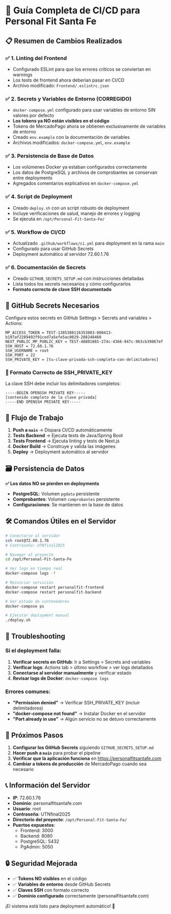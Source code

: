 # 🚀 Guía Completa de CI/CD para Personal Fit Santa Fe

## 📋 Resumen de Cambios Realizados

### ✅ 1. Linting del Frontend
- Configurado ESLint para que los errores críticos se conviertan en warnings
- Los tests de frontend ahora deberían pasar en CI/CD
- Archivo modificado: `Frontend/.eslintrc.json`

### ✅ 2. Secrets y Variables de Entorno (CORREGIDO)
- `docker-compose.yml` configurado para usar variables de entorno SIN valores por defecto
- **Los tokens ya NO están visibles en el código**
- Tokens de MercadoPago ahora se obtienen exclusivamente de variables de entorno
- Creado `env.example` con la documentación de variables
- Archivos modificados: `docker-compose.yml`, `env.example`

### ✅ 3. Persistencia de Base de Datos
- Los volúmenes Docker ya estaban configurados correctamente
- Los datos de PostgreSQL y archivos de comprobantes se conservan entre deployments
- Agregados comentarios explicativos en `docker-compose.yml`

### ✅ 4. Script de Deployment
- Creado `deploy.sh` con un script robusto de deployment
- Incluye verificaciones de salud, manejo de errores y logging
- Se ejecuta en `/opt/Personal-Fit-Santa-Fe/`

### ✅ 5. Workflow de CI/CD
- Actualizado `.github/workflows/ci.yml` para deployment en la rama `main`
- Configurado para usar GitHub Secrets
- Deployment automático al servidor 72.60.1.76

### ✅ 6. Documentación de Secrets
- Creado `GITHUB_SECRETS_SETUP.md` con instrucciones detalladas
- Lista todos los secrets necesarios y cómo configurarlos
- **Formato correcto de clave SSH documentado**

## 🔐 GitHub Secrets Necesarios

Configura estos secrets en GitHub Settings > Secrets and variables > Actions:

```
MP_ACCESS_TOKEN = TEST-1385388116353883-080413-b197af2289492f91ced7a5efe5ac0029-288248460
NEXT_PUBLIC_MP_PUBLIC_KEY = TEST-48801865-274c-4366-947c-963cb39867ef
SSH_HOST = 72.60.1.76
SSH_USERNAME = root
SSH_PORT = 22
SSH_PRIVATE_KEY = [tu-clave-privada-ssh-completa-con-delimitadores]
```

### 🔑 Formato Correcto de SSH_PRIVATE_KEY

La clave SSH debe incluir los delimitadores completos:

```
-----BEGIN OPENSSH PRIVATE KEY-----
[contenido completo de la clave privada]
-----END OPENSSH PRIVATE KEY-----
```

## 🔄 Flujo de Trabajo

1. **Push a `main`** → Dispara CI/CD automáticamente
2. **Tests Backend** → Ejecuta tests de Java/Spring Boot
3. **Tests Frontend** → Ejecuta linting y tests de Next.js
4. **Docker Build** → Construye y valida las imágenes
5. **Deploy** → Deployment automático al servidor

## 🗃️ Persistencia de Datos

**✅ Los datos NO se pierden en deployments**

- **PostgreSQL**: Volumen `pgdata` persistente
- **Comprobantes**: Volumen `comprobantes` persistente
- **Configuraciones**: Se mantienen en la base de datos

## 🛠️ Comandos Útiles en el Servidor

```bash
# Conectarse al servidor
ssh root@72.60.1.76
# Contraseña: UTNfinal2025

# Navegar al proyecto
cd /opt/Personal-Fit-Santa-Fe

# Ver logs en tiempo real
docker-compose logs -f

# Reiniciar servicios
docker-compose restart personalfit-frontend
docker-compose restart personalfit-backend

# Ver estado de contenedores
docker-compose ps

# Ejecutar deployment manual
./deploy.sh
```

## 🚨 Troubleshooting

### Si el deployment falla:

1. **Verificar secrets en GitHub**: Ir a Settings > Secrets and variables
2. **Verificar logs**: Actions tab > último workflow > ver logs detallados
3. **Conectarse al servidor manualmente** y verificar estado
4. **Revisar logs de Docker**: `docker-compose logs`

### Errores comunes:

- **"Permission denied"** → Verificar SSH_PRIVATE_KEY (incluir delimitadores)
- **"docker-compose not found"** → Instalar Docker en el servidor
- **"Port already in use"** → Algún servicio no se detuvo correctamente

## 🎯 Próximos Pasos

1. **Configurar los GitHub Secrets** siguiendo `GITHUB_SECRETS_SETUP.md`
2. **Hacer push a `main`** para probar el pipeline
3. **Verificar que la aplicación funciona** en https://personalfitsantafe.com
4. **Cambiar a tokens de producción** de MercadoPago cuando sea necesario

## 📞 Información del Servidor

- **IP**: 72.60.1.76
- **Dominio**: personalfitsantafe.com
- **Usuario**: root
- **Contraseña**: UTNfinal2025
- **Directorio del proyecto**: `/opt/Personal-Fit-Santa-Fe/`
- **Puertos expuestos**:
  - Frontend: 3000
  - Backend: 8080
  - PostgreSQL: 5432
  - PgAdmin: 5050

## 🔒 Seguridad Mejorada

- ✅ **Tokens NO visibles** en el código
- ✅ **Variables de entorno** desde GitHub Secrets
- ✅ **Claves SSH** con formato correcto
- ✅ **Dominio configurado** correctamente (personalfitsantafe.com)

¡El sistema está listo para deployment automático! 🎉